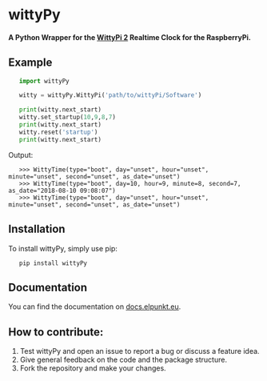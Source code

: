 # wittyPy
#### A Python Wrapper for the [WittyPi 2](http://www.uugear.com/product/wittypi2/) Realtime Clock for the RaspberryPi.

## Example
```python
   import wittyPy

   witty = wittyPy.WittyPi('path/to/wittyPi/Software')

   print(witty.next_start)
   witty.set_startup(10,9,8,7)
   print(witty.next_start)
   witty.reset('startup')
   print(witty.next_start)
```
Output:
```
   >>> WittyTime(type="boot", day="unset", hour="unset", minute="unset", second="unset", as_date="unset")
   >>> WittyTime(type="boot", day=10, hour=9, minute=8, second=7, as_date="2018-08-10 09:08:07")
   >>> WittyTime(type="boot", day="unset", hour="unset", minute="unset", second="unset", as_date="unset")
```

## Installation

To install wittyPy, simply use pip:
```
   pip install wittyPy
```

## Documentation

You can find the documentation on [docs.elpunkt.eu](http://docs.elpunkt.eu/wittyPy/).


## How to contribute:
1. Test wittyPy and open an issue to report a bug or discuss a feature idea.
2. Give general feedback on the code and the package structure.
3. Fork the repository and make your changes.


